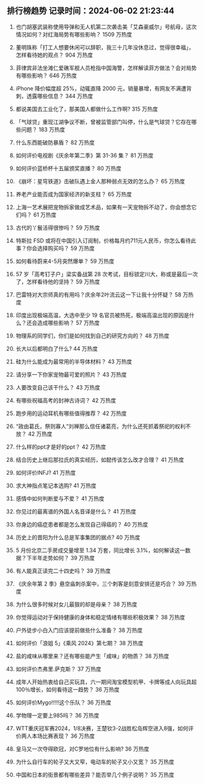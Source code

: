 
## 排行榜趋势 记录时间：2024-06-02 21:23:44
  
  1. 也门胡塞武装称使用导弹和无人机第二次袭击美「艾森豪威尔」号航母，这次情况如何？对红海局势有哪些影响？ 1509 万热度
    
  2. 董明珠称「打工人想要休闲可以辞职，我三十几年没休息过，觉得很幸福」，怎样看待她的观点？ 904 万热度
    
  3. 菲律宾非法坐滩仁爱礁军舰人员枪指中国海警，怎样解读菲方做法？会对局势有哪些影响？ 646 万热度
    
  4. iPhone 降价幅度超 25%，动辄直降 2000 元，销量暴增，有网友不满遭背刺，透露哪些信息？ 344 万热度
    
  5. 都说美国去工业化了，那美国人都做什么工作啊? 315 万热度
    
  6. 「气球贷」重现江湖争议不断，曾被监管部门叫停，什么是气球贷？它存在哪些问题？ 183 万热度
    
  7. 什么东西能破防暴盾？ 82 万热度
    
  8. 如何评价电视剧《庆余年第二季》第 31-36 集？ 81 万热度
    
  9. 如何评价蓝桥杯十五届颁奖直播？ 80 万热度
    
  10. 《崩坏：星穹铁道》击破队遇上金人那种弱点无效的怎么办？ 65 万热度
    
  11. 养老产业能否成为国家经济的新支柱？ 65 万热度
    
  12. 上海一艺术展把宠物拆家做成艺术品，如果有一天宠物拆不动了，你会想念它们吗？ 61 万热度
    
  13. 古代的丫鬟活得很惨吗？ 59 万热度
    
  14. 特斯拉 FSD 或将在中国引入订阅制，价格每月约711元人民币，你怎么看待此事？你会选择购买吗？ 59 万热度
    
  15. 如何看待蔚来4-5月突然爆单？ 59 万热度
    
  16. 57 岁「高考钉子户」梁实备战第 28 次考试，目标锁定川大，称或是最后一次了，怎样看待他的坚持？ 59 万热度
    
  17. 巴雷特对大宗师真的有用吗？庆余年2叶流云这一下让我十分怀疑？ 58 万热度
    
  18. 印度出现极端高温，大选中至少 19 名官员被热死，极端高温出现的原因是什么？还会造成哪些影响？ 57 万热度
    
  19. 物理系的同学们，你们是如何找到自己的研究方向的？ 48 万热度
    
  20. 长大以后都明白了什么? 44 万热度
    
  21. 硅为什么能成为最常用的半导体材料？ 43 万热度
    
  22. 请分享一下你家宠物最可爱的照片？ 43 万热度
    
  23. 人要改变自己该干什么？ 43 万热度
    
  24. 有哪些祝福高考的封神古诗词？ 42 万热度
    
  25. 跑步用的运动耳机有哪些值得推荐？ 42 万热度
    
  26. “政由葛氏，祭则寡人”刘禅那么信任诸葛亮，为什么还死抓着祭祀的权利不放？ 42 万热度
    
  27. 什么样的ppt才是好的ppt？ 42 万热度
    
  28. 结合历史上继后那拉氏的真实经历，如懿传该怎么改才合理？ 41 万热度
    
  29. 如何评价INFJ? 41 万热度
    
  30. 求大神指点笔记本选购? 41 万热度
    
  31. 感情中如何判断爱与不爱？ 41 万热度
    
  32. 你见过的最离谱的外国人名音译是什么？ 41 万热度
    
  33. 你身边的癌症患者都是怎么发现自己得癌的？ 40 万热度
    
  34. 历史上的晋阳为什么总是军事集团的据点? 40 万热度
    
  35. 5 月份北京二手房成交量增至 1.34 万套，同比增长 3.1%，如何解读这一数据？下半年走势如何？ 39 万热度
    
  36. 有人能真正读完二十四史吗？ 39 万热度
    
  37. 《庆余年第 2 季》悬空庙刺杀案中，三个刺客是刻意安排还是巧合？ 39 万热度
    
  38. 为什么很多时候对女儿最狠的却是母亲？ 38 万热度
    
  39. 你觉得运动对于保持健康的身体和稳定情绪有哪些积极效果？ 38 万热度
    
  40. 户外徒步小白入门应该提前做些什么准备？ 38 万热度
    
  41. 如何评价「浪姐 5」《乘风 2024》第七期？ 38 万热度
    
  42. 盐的咸味从哪里来？还有哪些能产生「咸味」的物质？ 38 万热度
    
  43. 如何评价杰弗里.萨克斯？ 37 万热度
    
  44. 成年人开始热衷给自己买玩具，六一期间淘宝模型机甲、卡牌等成人向玩具超100％增长，如何看待这一趋势？ 36 万热度
    
  45. 如何评价Mygo!!!!!这个乐队？ 36 万热度
    
  46. 学物理一定要上985吗？ 36 万热度
    
  47. WTT重庆冠军赛2024，1/8决赛，王楚钦3-2战胜松岛辉空进入8强，如何评价两人本场比赛表现？ 36 万热度
    
  48. 皇马又一次夺得欧冠，对C罗地位有什么影响? 36 万热度
    
  49. 为什么自行车的轮子又大又窄，电动车的轮子又小又宽？ 35 万热度
    
  50. 中国和日本的街景都有哪些差异？能否举几个例子说明？ 35 万热度
    